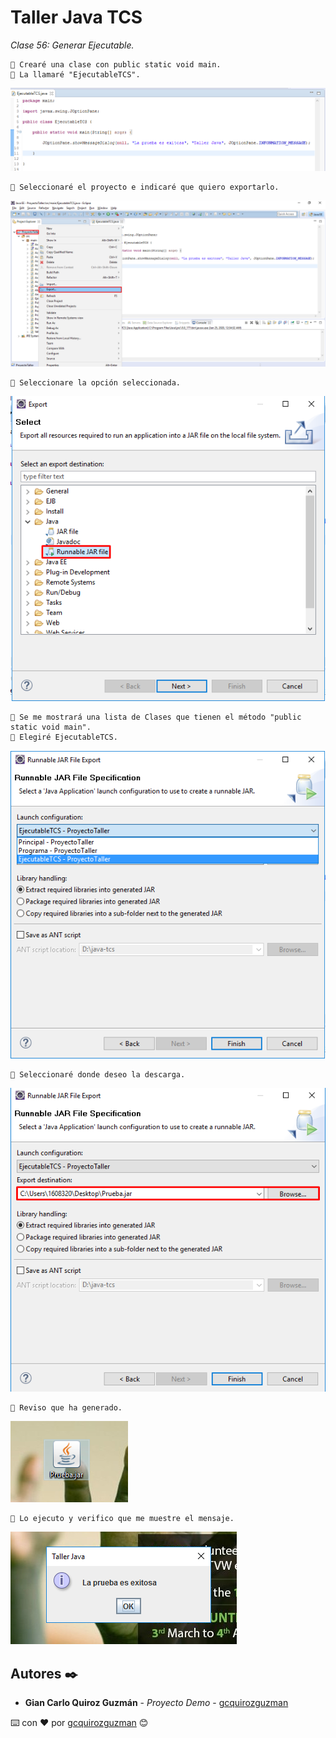# Taller Java TCS

_Clase 56: Generar Ejecutable._

```
📢 Crearé una clase con public static void main.
📢 La llamaré "EjecutableTCS".
```

![Error: imagen no ha sido cargada](https://github.com/gcquirozguzman/java-tcs-202001/blob/Clase-56/imagenes/pagina_56_1.png)

```
📢 Seleccionaré el proyecto e indicaré que quiero exportarlo.
```

![Error: imagen no ha sido cargada](https://github.com/gcquirozguzman/java-tcs-202001/blob/Clase-56/imagenes/pagina_56_2.png)


```
📢 Seleccionare la opción seleccionada.
```

![Error: imagen no ha sido cargada](https://github.com/gcquirozguzman/java-tcs-202001/blob/Clase-56/imagenes/pagina_56_3.png)


```
📢 Se me mostrará una lista de Clases que tienen el método "public static void main". 
📢 Elegiré EjecutableTCS.
```

![Error: imagen no ha sido cargada](https://github.com/gcquirozguzman/java-tcs-202001/blob/Clase-56/imagenes/pagina_56_4.png)


```
📢 Seleccionaré donde deseo la descarga.
```

![Error: imagen no ha sido cargada](https://github.com/gcquirozguzman/java-tcs-202001/blob/Clase-56/imagenes/pagina_56_5.png)


```
📢 Reviso que ha generado.
```

![Error: imagen no ha sido cargada](https://github.com/gcquirozguzman/java-tcs-202001/blob/Clase-56/imagenes/pagina_56_6.png)


```
📢 Lo ejecuto y verifico que me muestre el mensaje.
```

![Error: imagen no ha sido cargada](https://github.com/gcquirozguzman/java-tcs-202001/blob/Clase-56/imagenes/pagina_56_7.png)


## Autores ✒️

* **Gian Carlo Quiroz Guzmán** - *Proyecto Demo* - [gcquirozguzman](https://github.com/gcquirozguzman)



⌨️ con ❤️ por [gcquirozguzman](https://github.com/gcquirozguzman) 😊
